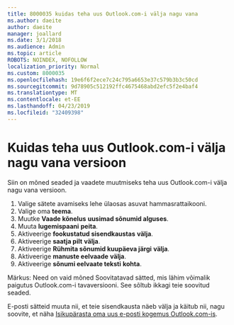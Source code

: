 ```yaml
---
title: 8000035 kuidas teha uus Outlook.com-i välja nagu vana
ms.author: daeite
author: daeite
manager: joallard
ms.date: 3/1/2018
ms.audience: Admin
ms.topic: article
ROBOTS: NOINDEX, NOFOLLOW
localization_priority: Normal
ms.custom: 8000035
ms.openlocfilehash: 19e6f6f2ece7c24c795a6653e37c579b3b3c50cd
ms.sourcegitcommit: 9d78905c512192ffc4675468abd2efc5f2e4baf4
ms.translationtype: MT
ms.contentlocale: et-EE
ms.lasthandoff: 04/23/2019
ms.locfileid: "32409398"
---
```

# <a name="how-to-make-the-new-outlookcom-look-like-the-old-version"></a>Kuidas teha uus Outlook.com-i välja nagu vana versioon

Siin on mõned seaded ja vaadete muutmiseks teha uus Outlook.com-i välja nagu vana versioon.

1. Valige sätete avamiseks lehe ülaosas asuvat hammasrattaikooni.
2. Valige oma **teema**.
3. Muutke **Vaade kõnelus** **uusimad sõnumid alguses**.
4. Muuta **lugemispaani** **peita**.
5. Aktiveerige **fookustatud sisendkaustas** **välja**.
6. Aktiveerige **saatja pilt** **välja**. 
7. Aktiveerige **Rühmita sõnumid kuupäeva järgi** **välja**. 
8. Aktiveerige **manuste eelvaade** **välja**. 
9. Aktiveerige **sõnumi eelvaate teksti** **kohta**.

Märkus: Need on vaid mõned Soovitatavad sätted, mis lähim võimalik paigutus Outlook.com-i tavaversiooni. See sõltub ikkagi teie soovitud seaded.

E-posti sätteid muuta nii, et teie sisendkausta näeb välja ja käitub nii, nagu soovite, et näha [Isikupärasta oma uus e-posti kogemus Outlook.com-is](https://support.office.com/article/b41c2ecb-f23c-42b3-b7f8-659646d5e58c).